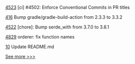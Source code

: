 
[4523](https://github.com/hyperledger/iroha/pull/4523) [ci] #4502: Enforce Conventional Commits in PR titles

[416](https://github.com/hyperledger/iroha-java/pull/416) Bump gradle/gradle-build-action from 2.3.3 to 3.3.2

[4522](https://github.com/hyperledger/iroha/pull/4522) [chore]: Bump serde_with from 3.7.0 to 3.8.1

[4829](https://github.com/hyperledger/fabric/pull/4829) orderer: fix function names

[10](https://github.com/hyperledger-labs/bdls/pull/10) Update README.md


[See more >>>](https://start-here.hyperledger.org/pull-requests)

